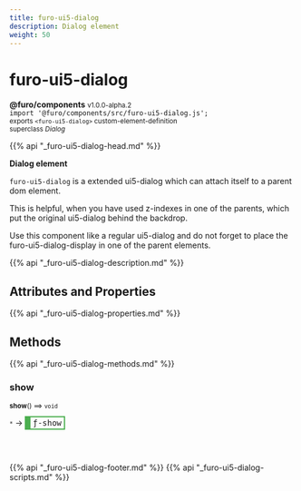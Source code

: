 ```yaml
---
title: furo-ui5-dialog
description: Dialog element
weight: 50
---
```


# furo-ui5-dialog
**@furo/components** <small>v1.0.0-alpha.2</small>
<br>`import '@furo/components/src/furo-ui5-dialog.js';`<small>
<br>exports `<furo-ui5-dialog>` custom-element-definition
<br>superclass *Dialog*</small>

{{% api "_furo-ui5-dialog-head.md" %}}

**Dialog element**

`furo-ui5-dialog` is a extended ui5-dialog which can attach itself to a parent dom element.

This is helpful, when you have used z-indexes in one of the parents, which put the original ui5-dialog behind the backdrop.

Use this component like a regular ui5-dialog and do not forget to place the furo-ui5-dialog-display in one of the parent elements.

{{% api "_furo-ui5-dialog-description.md" %}}


## Attributes and Properties
{{% api "_furo-ui5-dialog-properties.md" %}}




## Methods
{{% api "_furo-ui5-dialog-methods.md" %}}


### **show**
<small>**show**() ⟹ `void`</small>

<small>`*`</small> →
<span  style="border-width:2px 2px 2px 10px; border-style: solid;border-color:  rgb(76, 175, 80);font-family:monospace; padding:2px 4px;">ƒ-show</span>



<br><br>




{{% api "_furo-ui5-dialog-footer.md" %}}
{{% api "_furo-ui5-dialog-scripts.md" %}}
